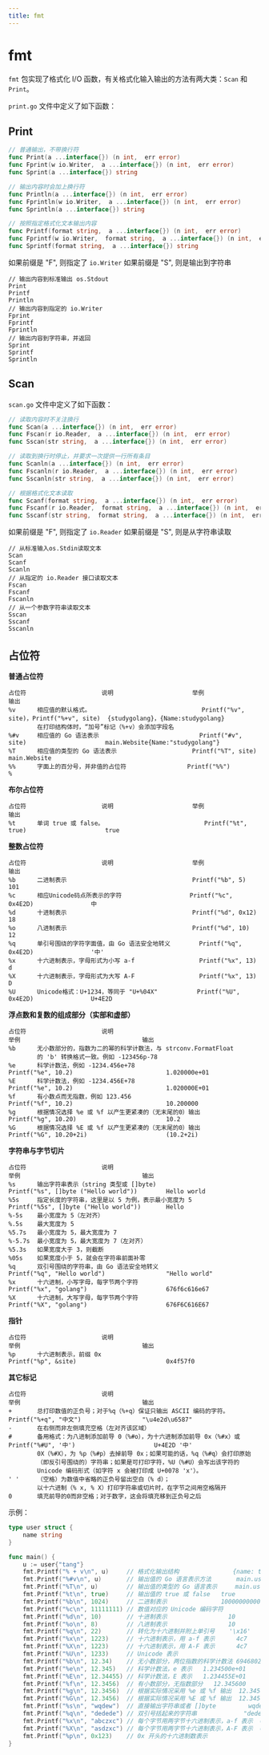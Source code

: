 ```yaml
---
title: fmt
---
```


# fmt

`fmt` 包实现了格式化 I/O 函数，有关格式化输入输出的方法有两大类：`Scan` 和 `Print`。

`print.go` 文件中定义了如下函数：

## Print
```Go
// 普通输出，不带换行符
func Print(a ...interface{}) (n int,  err error)
func Fprint(w io.Writer,  a ...interface{}) (n int,  err error)
func Sprint(a ...interface{}) string

// 输出内容时会加上换行符
func Println(a ...interface{}) (n int,  err error)
func Fprintln(w io.Writer,  a ...interface{}) (n int,  err error)
func Sprintln(a ...interface{}) string

// 按照指定格式化文本输出内容
func Printf(format string,  a ...interface{}) (n int,  err error)
func Fprintf(w io.Writer,  format string,  a ...interface{}) (n int,  err error)
func Sprintf(format string,  a ...interface{}) string
```

如果前缀是 "F", 则指定了 `io.Writer`
如果前缀是 "S", 则是输出到字符串
```
// 输出内容到标准输出 os.Stdout
Print
Printf
Println
// 输出内容到指定的 io.Writer
Fprint
Fprintf
Fprintln
// 输出内容到字符串，并返回
Sprint
Sprintf
Sprintln
```

## Scan
`scan.go` 文件中定义了如下函数：
```go
// 读取内容时不关注换行
func Scan(a ...interface{}) (n int,  err error)
func Fscan(r io.Reader,  a ...interface{}) (n int,  err error)
func Sscan(str string,  a ...interface{}) (n int,  err error)

// 读取到换行时停止，并要求一次提供一行所有条目
func Scanln(a ...interface{}) (n int,  err error)
func Fscanln(r io.Reader,  a ...interface{}) (n int,  err error)
func Sscanln(str string,  a ...interface{}) (n int,  err error) 

// 根据格式化文本读取
func Scanf(format string,  a ...interface{}) (n int,  err error)
func Fscanf(r io.Reader,  format string,  a ...interface{}) (n int,  err error)
func Sscanf(str string,  format string,  a ...interface{}) (n int,  err error)
```

如果前缀是 "F", 则指定了 `io.Reader`
如果前缀是 "S", 则是从字符串读取
```
// 从标准输入os.Stdin读取文本
Scan
Scanf
Scanln
// 从指定的 io.Reader 接口读取文本
Fscan
Fscanf
Fscanln
// 从一个参数字符串读取文本
Sscan
Sscanf
Sscanln
```

## 占位符
**普通占位符**
	
	占位符						说明						举例										输出
	%v		相应值的默认格式。								Printf("%v", site)，Printf("%+v", site)	{studygolang}，{Name:studygolang}
			在打印结构体时，“加号”标记（%+v）会添加字段名
	%#v		相应值的 Go 语法表示							Printf("#v", site)						main.Website{Name:"studygolang"}
	%T		相应值的类型的 Go 语法表示						Printf("%T", site)						main.Website
	%%		字面上的百分号，并非值的占位符					Printf("%%")							%

**布尔占位符**

	占位符						说明						举例										输出
	%t		单词 true 或 false。							Printf("%t", true)						true

**整数占位符**

	占位符						说明						举例									输出
	%b		二进制表示									Printf("%b", 5)						101
	%c		相应Unicode码点所表示的字符					Printf("%c", 0x4E2D)				中
	%d		十进制表示									Printf("%d", 0x12)					18
	%o		八进制表示									Printf("%d", 10)					12
	%q		单引号围绕的字符字面值，由 Go 语法安全地转义		Printf("%q", 0x4E2D)				'中'
	%x		十六进制表示，字母形式为小写 a-f				    Printf("%x", 13)					d
	%X		十六进制表示，字母形式为大写 A-F				    Printf("%x", 13)					D
	%U		Unicode格式：U+1234，等同于 "U+%04X"			Printf("%U", 0x4E2D)				U+4E2D

**浮点数和复数的组成部分（实部和虚部）**

	占位符						说明												举例									输出
	%b		无小数部分的，指数为二的幂的科学计数法，与 strconv.FormatFloat	
			的 'b' 转换格式一致。例如 -123456p-78
	%e		科学计数法，例如 -1234.456e+78									Printf("%e", 10.2)							1.020000e+01
	%E		科学计数法，例如 -1234.456E+78									Printf("%e", 10.2)							1.020000E+01
	%f		有小数点而无指数，例如 123.456									Printf("%f", 10.2)							10.200000
	%g		根据情况选择 %e 或 %f 以产生更紧凑的（无末尾的0）输出				Printf("%g", 10.20)							10.2
	%G		根据情况选择 %E 或 %f 以产生更紧凑的（无末尾的0）输出				Printf("%G", 10.20+2i)						(10.2+2i)

**字符串与字节切片**

	占位符						说明												举例									输出
	%s		输出字符串表示（string 类型或 []byte)							Printf("%s", []byte ("Hello world"))		Hello world
	%5s		指定长度的字符串，这里是以 5 为例，表示最小宽度为 5				    Printf("%5s", []byte ("Hello world"))		Hello
    %-5s	最小宽度为 5（左对齐）
    %.5s	最大宽度为 5
    %5.7s	最小宽度为 5，最大宽度为 7
    %-5.7s	最小宽度为 5，最大宽度为 7（左对齐）
    %5.3s	如果宽度大于 3，则截断
    %05s	如果宽度小于 5，就会在字符串前面补零
	%q		双引号围绕的字符串，由 Go 语法安全地转义							Printf("%q", "Hello world")				    "Hello world"
	%x		十六进制，小写字母，每字节两个字符								Printf("%x", "golang")						676f6c616e67
	%X		十六进制，大写字母，每字节两个字符								Printf("%X", "golang")						676F6C616E67

**指针**

	占位符						说明												举例									输出
	%p		十六进制表示，前缀 0x											Printf("%p", &site)							0x4f57f0
	
**其它标记**

	占位符						说明												举例									输出
	+		总打印数值的正负号；对于%q（%+q）保证只输出 ASCII 编码的字符。			Printf("%+q", "中文")					"\u4e2d\u6587"
	-		在右侧而非左侧填充空格（左对齐该区域）
	#		备用格式：为八进制添加前导 0（%#o），为十六进制添加前导 0x（%#x）或	Printf("%#U", '中')						U+4E2D '中'
			0X（%#X），为 %p（%#p）去掉前导 0x；如果可能的话，%q（%#q）会打印原始
			（即反引号围绕的）字符串；如果是可打印字符，%U（%#U）会写出该字符的
			Unicode 编码形式（如字符 x 会被打印成 U+0078 'x'）。
	' '		（空格）为数值中省略的正负号留出空白（% d）；
			以十六进制（% x, % X）打印字符串或切片时，在字节之间用空格隔开
	0		填充前导的0而非空格；对于数字，这会将填充移到正负号之后
	
示例：
```go
type user struct {
	name string
}

func main() {
	u := user{"tang"}
	fmt.Printf("% + v\n", u)     // 格式化输出结构               {name: tang}
	fmt.Printf("%#v\n", u)       // 输出值的 Go 语言表示方法       main.user{name: "tang"}
	fmt.Printf("%T\n", u)        // 输出值的类型的 Go 语言表示     main.user
	fmt.Printf("%t\n", true)     // 输出值的 true 或 false   true
	fmt.Printf("%b\n", 1024)     // 二进制表示               10000000000
	fmt.Printf("%c\n", 11111111) // 数值对应的 Unicode 编码字符
	fmt.Printf("%d\n", 10)       // 十进制表示                 10
	fmt.Printf("%o\n", 8)        // 八进制表示                 10
	fmt.Printf("%q\n", 22)       // 转化为十六进制并附上单引号    '\x16'
	fmt.Printf("%x\n", 1223)     // 十六进制表示，用 a-f 表示      4c7
	fmt.Printf("%X\n", 1223)     // 十六进制表示，用 A-F 表示      4c7
	fmt.Printf("%U\n", 1233)     // Unicode 表示
	fmt.Printf("%b\n", 12.34)    // 无小数部分，两位指数的科学计数法 6946802425218990p-49
	fmt.Printf("%e\n", 12.345)   // 科学计数法，e 表示   1.234500e+01
	fmt.Printf("%E\n", 12.34455) // 科学计数法，E 表示   1.234455E+01
	fmt.Printf("%f\n", 12.3456)  // 有小数部分，无指数部分   12.345600
	fmt.Printf("%g\n", 12.3456)  // 根据实际情况采用 %e 或 %f 输出  12.3456
	fmt.Printf("%G\n", 12.3456)  // 根据实际情况采用 %E 或 %f 输出  12.3456
	fmt.Printf("%s\n", "wqdew")  // 直接输出字符串或者 []byte         wqdew
	fmt.Printf("%q\n", "dedede") // 双引号括起来的字符串             "dedede"
	fmt.Printf("%x\n", "abczxc") // 每个字节用两字节十六进制表示，a-f 表示  6162637a7863
	fmt.Printf("%X\n", "asdzxc") // 每个字节用两字节十六进制表示，A-F 表示  6173647A7863
	fmt.Printf("%p\n", 0x123)    // 0x 开头的十六进制数表示
}
```